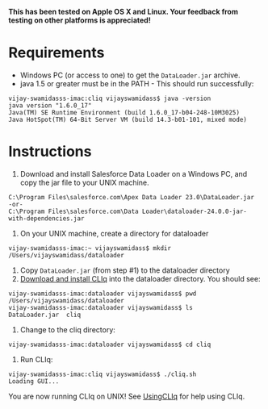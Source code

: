 **This has been tested on Apple OS X and Linux.  Your feedback from testing on other platforms is appreciated!**

# Requirements #
  * Windows PC (or access to one) to get the `DataLoader.jar` archive.
  * java 1.5 or greater must be in the PATH - This should run successfully:
```
vijay-swamidasss-imac:cliq vijayswamidass$ java -version
java version "1.6.0_17"
Java(TM) SE Runtime Environment (build 1.6.0_17-b04-248-10M3025)
Java HotSpot(TM) 64-Bit Server VM (build 14.3-b01-101, mixed mode)
```


# Instructions #
  1. Download and install Salesforce Data Loader on a Windows PC, and copy the jar file to your UNIX machine.
```
C:\Program Files\salesforce.com\Apex Data Loader 23.0\DataLoader.jar
-or-
C:\Program Files\salesforce.com\Data Loader\dataloader-24.0.0-jar-with-dependencies.jar
```
  1. On your UNIX machine, create a directory for dataloader
```
vijay-swamidasss-imac:~ vijayswamidass$ mkdir /Users/vijayswamidass/dataloader
```
  1. Copy `DataLoader.jar` (from step #1) to the dataloader directory
  1. [Download and install CLIq](http://code.google.com/p/dataloadercliq/wiki/Installation) into the dataloader directory.  You should see:
```
vijay-swamidasss-imac:dataloader vijayswamidass$ pwd
/Users/vijayswamidass/dataloader
vijay-swamidasss-imac:dataloader vijayswamidass$ ls
DataLoader.jar	cliq
```
  1. Change to the cliq directory:
```
vijay-swamidasss-imac:dataloader vijayswamidass$ cd cliq
```
  1. Run CLIq:
```
vijay-swamidasss-imac:cliq vijayswamidass$ ./cliq.sh
Loading GUI...
```

You are now running CLIq on UNIX!  See [UsingCLIq](UsingCLIq.md) for help using CLIq.
